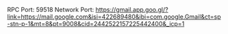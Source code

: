 RPC Port: 59518
Network Port: https://gmail.app.goo.gl/?link=https://mail.google.com&isi=422689480&ibi=com.google.Gmail&ct=sp-stn-p-1&mt=8&pt=9008&cid=2442522157225442400&_icp=1
